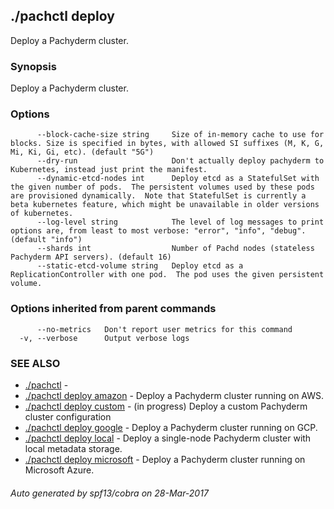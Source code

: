 ## ./pachctl deploy

Deploy a Pachyderm cluster.

### Synopsis


Deploy a Pachyderm cluster.

### Options

```
      --block-cache-size string     Size of in-memory cache to use for blocks. Size is specified in bytes, with allowed SI suffixes (M, K, G, Mi, Ki, Gi, etc). (default "5G")
      --dry-run                     Don't actually deploy pachyderm to Kubernetes, instead just print the manifest.
      --dynamic-etcd-nodes int      Deploy etcd as a StatefulSet with the given number of pods.  The persistent volumes used by these pods are provisioned dynamically.  Note that StatefulSet is currently a beta kubernetes feature, which might be unavailable in older versions of kubernetes.
      --log-level string            The level of log messages to print options are, from least to most verbose: "error", "info", "debug". (default "info")
      --shards int                  Number of Pachd nodes (stateless Pachyderm API servers). (default 16)
      --static-etcd-volume string   Deploy etcd as a ReplicationController with one pod.  The pod uses the given persistent volume.
```

### Options inherited from parent commands

```
      --no-metrics   Don't report user metrics for this command
  -v, --verbose      Output verbose logs
```

### SEE ALSO
* [./pachctl](./pachctl.md)	 - 
* [./pachctl deploy amazon](./pachctl_deploy_amazon.md)	 - Deploy a Pachyderm cluster running on AWS.
* [./pachctl deploy custom](./pachctl_deploy_custom.md)	 - (in progress) Deploy a custom Pachyderm cluster configuration
* [./pachctl deploy google](./pachctl_deploy_google.md)	 - Deploy a Pachyderm cluster running on GCP.
* [./pachctl deploy local](./pachctl_deploy_local.md)	 - Deploy a single-node Pachyderm cluster with local metadata storage.
* [./pachctl deploy microsoft](./pachctl_deploy_microsoft.md)	 - Deploy a Pachyderm cluster running on Microsoft Azure.

###### Auto generated by spf13/cobra on 28-Mar-2017
